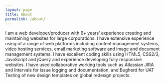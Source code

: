 ```yaml
---
layout: page
title: About
permalink: /about/
---
```


I am a web developer/producer with 6+ years’ experience creating and maintaining websites for large corporations. I have extensive experience using of a range of web platforms including content management systems, video hosting services, email marketing software and image and document management systems. I have excellent coding skills using HTML5, CSS2/3, JavaScript and jQuery and experience developing fully responsive websites. I have used collaborative working tools such as Atlassian JIRA and Intervals for issue logging and documentation, and Bugherd for UAT Testing of new design templates on global redesign projects.
